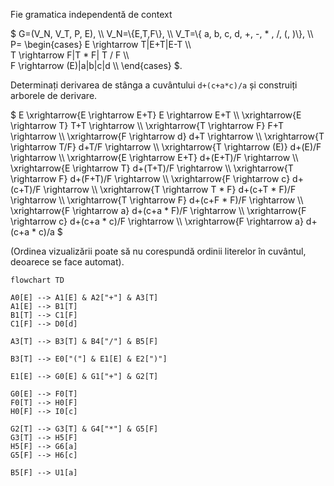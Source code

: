 Fie gramatica independentă de context 

$ G=(V_N, V_T, P, E), \\\\
V_N=\\{E,T,F\\}, \\\\ 
V_T=\\{ a, b, c, d, +, -, * , /, (, )\\}, \\\\
P=
\begin{cases}
E \rightarrow T|E+T|E-T \\\\  
T \rightarrow F|T * F| T / F  \\\\   
F \rightarrow (E)|a|b|c|d  \\\\
\end{cases} $.

Determinați  derivarea de stânga a   cuvântului  `d+(c+a*c)/a`   și construiți arborele de derivare.


$ E \xrightarrow{E \rightarrow E+T} E \rightarrow E+T \\\\
\xrightarrow{E \rightarrow T} T+T \rightarrow \\\\
\xrightarrow{T \rightarrow F} F+T \rightarrow \\\\
\xrightarrow{F \rightarrow d} d+T \rightarrow \\\\
\xrightarrow{T \rightarrow T/F} d+T/F \rightarrow \\\\
\xrightarrow{T \rightarrow (E)} d+(E)/F \rightarrow \\\\
\xrightarrow{E \rightarrow E+T} d+(E+T)/F \rightarrow \\\\
\xrightarrow{E \rightarrow T} d+(T+T)/F \rightarrow \\\\
\xrightarrow{T \rightarrow F} d+(F+T)/F \rightarrow \\\\
\xrightarrow{F \rightarrow c} d+(c+T)/F \rightarrow \\\\
\xrightarrow{T \rightarrow T * F} d+(c+T * F)/F \rightarrow \\\\
\xrightarrow{T \rightarrow F} d+(c+F * F)/F \rightarrow \\\\
\xrightarrow{F \rightarrow a} d+(c+a * F)/F \rightarrow \\\\
\xrightarrow{F \rightarrow c} d+(c+a * c)/F \rightarrow \\\\
\xrightarrow{F \rightarrow a} d+(c+a * c)/a $


(Ordinea vizualizării poate să nu corespundă ordinii literelor în cuvântul, deoarece se face automat). 

```mermaid
flowchart TD

A0[E] --> A1[E] & A2["+"] & A3[T]
A1[E] --> B1[T]
B1[T] --> C1[F]
C1[F] --> D0[d]

A3[T] --> B3[T] & B4["/"] & B5[F]

B3[T] --> E0["("] & E1[E] & E2[")"]

E1[E] --> G0[E] & G1["+"] & G2[T]

G0[E] --> F0[T]
F0[T] --> H0[F]
H0[F] --> I0[c]

G2[T] --> G3[T] & G4["*"] & G5[F]
G3[T] --> H5[F]
H5[F] --> G6[a]
G5[F] --> H6[c]

B5[F] --> U1[a]
```